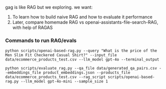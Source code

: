gag is like RAG but we exploring. we want:

1. To learn how to build naive RAG and how to evaluate it performance
2. Later, compare homemade RAG vs openai-assistants-file-search-RAG, with help of RAGAS

### Commands to run RAG/evals

```
python scripts/openai-based-rag.py --query "What is the price of the Men Slim Fit Checkered Casual Shirt?" --input_file data/ecommerce_products_test.csv --llm_model gpt-4o --terminal_output

python scripts/evaluate_rag.py --qa_file data/generated_qa_pairs.csv --embeddings_file product_embeddings.json --products_file data/ecommerce_products_test.csv --rag_script scripts/openai-based-rag.py --llm_model gpt-4o-mini --sample_size 1

```
